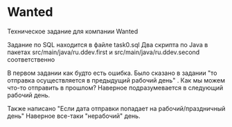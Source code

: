# Wanted
Техническое задание для компании Wanted


Задание по SQL находится в файле task0.sql
Два скрипта по Java в пакетах src/main/java/ru.ddev.first и src/main/java/ru.ddev.second соответственно

В первом задании как будто есть ошибка. Было сказано в задании "то отправка осуществляется в предыдущий рабочий день" .
Как мы можем что-то отправить в прошлом? Наверное подразумевается в следующий рабочий день. 

Также написано "Если дата отправки попадает на рабочий/праздничный день" Наверное все-таки "нерабочий" день. 
